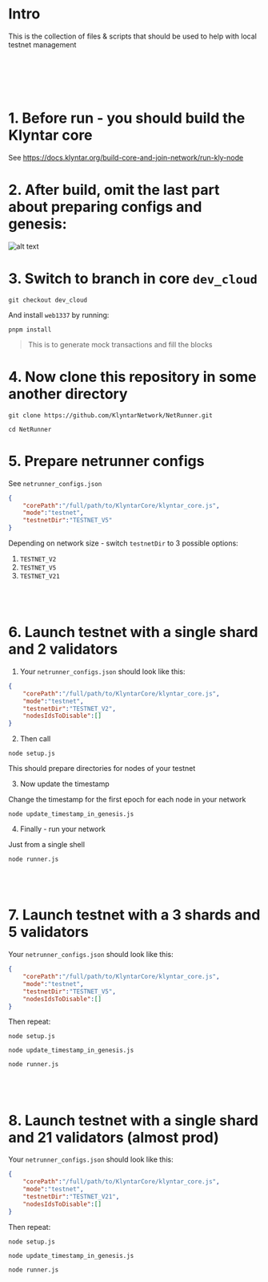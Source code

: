 # Intro

This is the collection of files & scripts that should be used to help with local testnet management

<br/><br/>
<br/><br/>

# 1. Before run - you should build the Klyntar core

See https://docs.klyntar.org/build-core-and-join-network/run-kly-node

# 2. After build, omit the last part about preparing configs and genesis:

![alt text](image.png)

# 3. Switch to branch in core `dev_cloud`

```shell
git checkout dev_cloud
```

And install `web1337` by running:

```shell
pnpm install
```

> This is to generate mock transactions and fill the blocks

# 4. Now clone this repository in some another directory

```shell
git clone https://github.com/KlyntarNetwork/NetRunner.git

cd NetRunner
```

# 5. Prepare netrunner configs

See `netrunner_configs.json`

```json
{
    "corePath":"/full/path/to/KlyntarCore/klyntar_core.js",
    "mode":"testnet",
    "testnetDir":"TESTNET_V5"
}
```

Depending on network size - switch `testnetDir` to 3 possible options:

1. `TESTNET_V2`
2. `TESTNET_V5`
3. `TESTNET_V21`

<br/><br/>

# 6. Launch testnet with a single shard and 2 validators

1. Your `netrunner_configs.json` should look like this:

```json
{
    "corePath":"/full/path/to/KlyntarCore/klyntar_core.js",
    "mode":"testnet",
    "testnetDir":"TESTNET_V2",
    "nodesIdsToDisable":[]
}
```

2. Then call

```shell
node setup.js
```
This should prepare directories for nodes of your testnet

3. Now update the timestamp

Change the timestamp for the first epoch for each node in your network

```shell
node update_timestamp_in_genesis.js
```

4. Finally - run your network

Just from a single shell

```shell
node runner.js 
```

<br/><br/>

# 7. Launch testnet with a 3 shards and 5 validators

Your `netrunner_configs.json` should look like this:

```json
{
    "corePath":"/full/path/to/KlyntarCore/klyntar_core.js",
    "mode":"testnet",
    "testnetDir":"TESTNET_V5",
    "nodesIdsToDisable":[]
}
```

Then repeat:

```shell
node setup.js

node update_timestamp_in_genesis.js

node runner.js
```

<br/><br/>

# 8. Launch testnet with a single shard and 21 validators (almost prod)

Your `netrunner_configs.json` should look like this:

```json
{
    "corePath":"/full/path/to/KlyntarCore/klyntar_core.js",
    "mode":"testnet",
    "testnetDir":"TESTNET_V21",
    "nodesIdsToDisable":[]
}
```

Then repeat:

```shell
node setup.js

node update_timestamp_in_genesis.js

node runner.js
```
